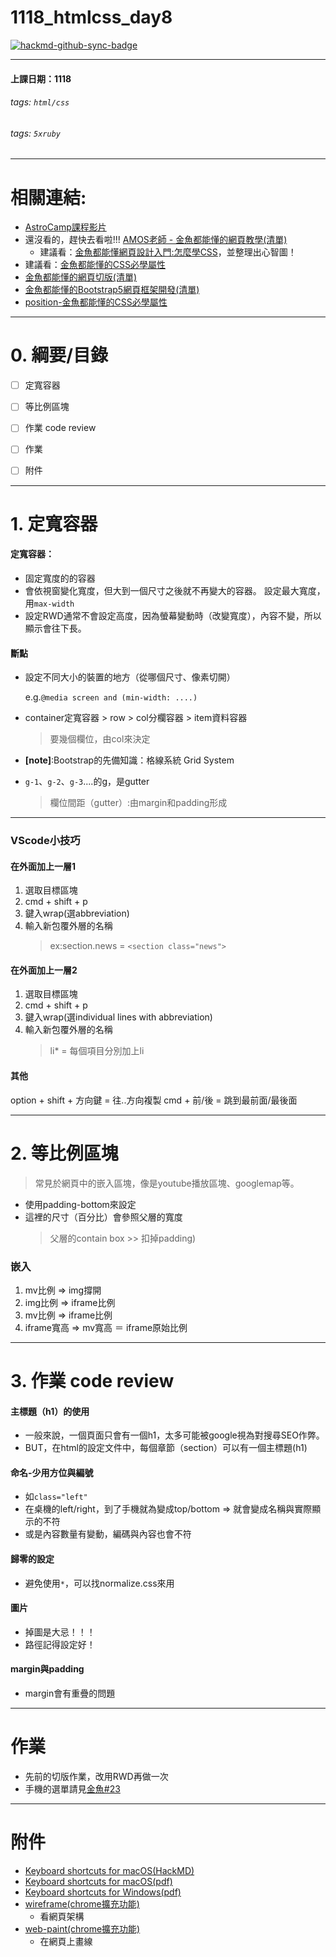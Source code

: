 # 1118_htmlcss_day8

[![hackmd-github-sync-badge](https://hackmd.io/_Y-9iQE9TwScsC0HZiwg4g/badge)](https://hackmd.io/_Y-9iQE9TwScsC0HZiwg4g)

---
#### 上課日期：1118
###### tags: `html/css`
###### tags: `5xruby`


---
# 相關連結:
- [AstroCamp課程影片](https://campus.5xruby.tw/courses/1136422/lectures/25361517)
- 還沒看的，趕快去看啦!!! [AMOS老師 - 金魚都能懂的網頁教學(清單)](https://www.youtube.com/playlist?list=PLqivELodHt3iL9PgGHg0_EF86FwdiqCre)
	- 建議看：[金魚都能懂網頁設計入門:怎麼學CSS](https://youtu.be/h7wJ2YZarFc)，並整理出心智圖！
- 建議看：[金魚都能懂的CSS必學屬性](https://ithelp.ithome.com.tw/users/20112550/ironman/3803?sc=iThelpR)
- [金魚都能懂的網頁切版(清單)](https://www.youtube.com/playlist?list=PLqivELodHt3hxeuLX8PYaI8u1GcDaBoJo)
- [金魚都能懂的Bootstrap5網頁框架開發(清單)](https://www.youtube.com/playlist?list=PLqivELodHt3jq3oWBZfdhMu0GE7774HBW)
- [position-金魚都能懂的CSS必學屬性](https://ithelp.ithome.com.tw/articles/10253500)



---
# 0. 綱要/目錄
- [ ] 定寬容器
- [ ] 等比例區塊
- [ ] 作業 code review
- [ ] 作業
- [ ] 附件


---
# 1. 定寬容器
#### 定寬容器：
- 固定寬度的的容器
- 會依視窗變化寬度，但大到一個尺寸之後就不再變大的容器。
  設定最大寬度，用`max-width`
- 設定RWD通常不會設定高度，因為螢幕變動時（改變寬度），內容不變，所以顯示會往下長。

#### 斷點
- 設定不同大小的裝置的地方（從哪個尺寸、像素切開）

  e.g.`@media screen and (min-width: ....)`


- container定寬容器 > row > col分欄容器 > item資料容器
	> 要幾個欄位，由col來決定
- **[note]**:Bootstrap的先備知識：格線系統 Grid System
- `g-1`、`g-2`、`g-3`....的g，是gutter
	> 欄位間距（gutter）:由margin和padding形成


---

### VScode小技巧
#### 在外面加上一層1
1. 選取目標區塊
2. cmd + shift + p
3. 鍵入wrap(選abbreviation)
4. 輸入新包覆外層的名稱
	> ex:section.news = `<section class="news">`

#### 在外面加上一層2
1. 選取目標區塊
2. cmd + shift + p
3. 鍵入wrap(選individual lines with abbreviation)
4. 輸入新包覆外層的名稱
	> li* = 每個項目分別加上li

#### 其他
option + shift + 方向鍵 = 往..方向複製
cmd + 前/後 = 跳到最前面/最後面

---

# 2. 等比例區塊
> 常見於網頁中的嵌入區塊，像是youtube播放區塊、googlemap等。
- 使用padding-bottom來設定
- 這裡的尺寸（百分比）會參照父層的寬度
 	> 父層的contain box >> 扣掉padding)

### 嵌入
1. mv比例 => img撐開
1. img比例 => iframe比例
1. mv比例 => iframe比例
1. iframe寬高 => mv寬高 ＝ iframe原始比例

---
# 3. 作業 code review
#### 主標題（h1）的使用
- 一般來說，一個頁面只會有一個h1，太多可能被google視為對搜尋SEO作弊。
- BUT，在html的設定文件中，每個章節（section）可以有一個主標題(h1)

#### 命名-少用方位與編號
- 如`class="left"`
- 在桌機的left/right，到了手機就為變成top/bottom => 就會變成名稱與實際顯示的不符
- 或是內容數量有變動，編碼與內容也會不符

#### 歸零的設定 
- 避免使用`*`，可以找normalize.css來用


#### 圖片
- 掉圖是大忌！！！
- 路徑記得設定好！

#### margin與padding
- margin會有重疊的問題


---
# 作業
- 先前的切版作業，改用RWD再做一次
- 手機的選單請見[金魚#23](https://www.youtube.com/watch?v=E9SosNZkX7Y)

---
# 附件
- [Keyboard shortcuts for macOS(HackMD)](https://hackmd.io/@astrocamp6th/ByyYELf9v)
- [Keyboard shortcuts for macOS(pdf)](https://code.visualstudio.com/shortcuts/keyboard-shortcuts-macos.pdf) 
- [Keyboard shortcuts for Windows(pdf)](https://code.visualstudio.com/shortcuts/keyboard-shortcuts-windows.pdf)
- [wireframe(chrome擴充功能)](https://chrome.google.com/webstore/detail/wireframe/amchfjeinhflcmbpdgdihhdoogdagcaf?hl=zh-TW)
	- 看網頁架構
- [web-paint(chrome擴充功能)](https://chrome.google.com/webstore/detail/web-paint/emeokgokialpjadjaoeiplmnkjoaegng/related?hl=zh-TW)
	- 在網頁上畫線

